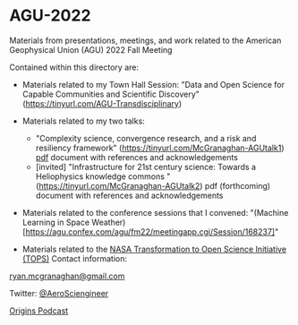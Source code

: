 # AGU-2022
Materials from presentations, meetings, and work related to the American Geophysical Union (AGU) 2022 Fall Meeting

Contained within this directory are:

- Materials related to my Town Hall Session: "Data and Open Science for Capable Communities and Scientific Discovery" (https://tinyurl.com/AGU-Transdisciplinary)

- Materials related to my two talks:
    - "Complexity science, convergence research, and a risk and resiliency framework" (https://tinyurl.com/McGranaghan-AGUtalk1)
            [pdf](https://github.com/rmcgranaghan/AGU-2022/blob/main/Poster%20-%20Complexity%20Heliophysics/McGranaghan_ComplexityHelio_AGU2022poster.pdf)
            document with references and acknowledgements
    - [invited] "Infrastructure for 21st century science: Towards a Heliophysics knowledge commons " (https://tinyurl.com/McGranaghan-AGUtalk2)
            pdf (forthcoming)
            document with references and acknowledgements

- Materials related to the conference sessions that I convened:
        "(Machine Learning in Space Weather)[https://agu.confex.com/agu/fm22/meetingapp.cgi/Session/168237]"

- Materials related to the [NASA Transformation to Open Science Initiative (TOPS)](https://science.nasa.gov/open-science/transform-to-open-science)
Contact information:


ryan.mcgranaghan@gmail.com

Twitter: [@AeroSciengineer](https://twitter.com/AeroSciengineer)

[Origins Podcast](https://www.originspodcast.co/)
